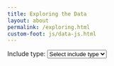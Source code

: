 ```yaml
---
title: Exploring the Data
layout: about
permalink: /exploring.html
custom-foot: js/data-js.html
---
```


<p>
    Include type: <select id="include-type">
        <option value="" selected="selected">Select include type</option>
        <option value="line-chart" id="line-chart">Line Chart</option>
        <option value="topic-table" id="topic-table">Topic Table</option>
        <option value="image" id="image">Image</option>
        <option value="pdf" id="pdf">PDF</option>
    </select>
</p>

<div id="files"></div>

<div id="topics"></div>

<div id="include-output">


<!--
<p>Data: <input id="data"></p>
<p>Chart type: <input id="type"></p>
<p>Topic: <input id="topic"></p>

<button type="button" class="btn btn-primary" id="generate">Generate Include</button>

<div id="output"></div>-->